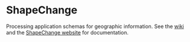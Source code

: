 # ShapeChange
Processing application schemas for geographic information. See the [wiki](https://github.com/ShapeChange/ShapeChange/wiki) and the [ShapeChange website](http://shapechange.net) for documentation.
